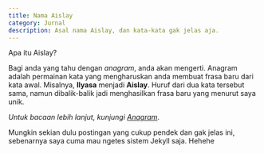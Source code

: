 ```yaml
---
title: Nama Aislay
category: Jurnal
description: Asal nama Aislay, dan kata-kata gak jelas aja.
---
```


Apa itu Aislay?

<!-- more -->

Bagi anda yang tahu dengan *anagram*, anda akan mengerti. Anagram adalah permainan kata yang mengharuskan anda membuat frasa baru dari kata awal. Misalnya, **Ilyasa** menjadi **Aislay**. Huruf dari dua kata tersebut sama, namun dibalik-balik jadi menghasilkan frasa baru yang menurut saya unik.

_Untuk bacaan lebih lanjut, kunjungi [Anagram](https://id.wikipedia.org/wiki/Anagram)_.

Mungkin sekian dulu postingan yang cukup pendek dan gak jelas ini, sebenarnya saya cuma mau ngetes sistem Jekyll saja. Hehehe
